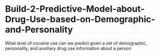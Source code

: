 # Build-2-Predictive-Model-about-Drug-Use-based-on-Demographic-and-Personality
What level of cocaine use can we predict given a set of demographic, personality, and auxiliary drug use information about a person
